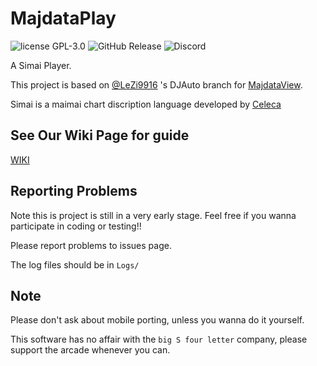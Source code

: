 # MajdataPlay

![license GPL-3.0](https://img.shields.io/badge/license-GPL--3.0-blue)
![GitHub Release](https://img.shields.io/github/v/release/LingFeng-bbben/MajdataPlay?include_prereleases)
![Discord](https://badgen.net/discord/online-members/AcWgZN7j6K)

 A Simai Player.

 This project is based on [@LeZi9916](https://github.com/LeZi9916) 's DJAuto branch for [MajdataView](https://github.com/LingFeng-bbben/MajdataView).
 
 Simai is a maimai chart discription language developed by [Celeca](https://twitter.com/formiku39854)
 
## See Our Wiki Page for guide

[WIKI](https://github.com/LingFeng-bbben/MajdataPlay/wiki)

## Reporting Problems

Note this is project is still in a very early stage. Feel free if you wanna participate in coding or testing!!

Please report problems to issues page.

The log files should be in `Logs/`

## Note

Please don't ask about mobile porting, unless you wanna do it yourself.

This software has no affair with the `big S four letter` company, please support the arcade whenever you can.

